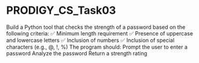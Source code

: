 # PRODIGY_CS_Task03
Build a Python tool that checks the strength of a password based on the following criteria:  ✅ Minimum length requirement  ✅ Presence of uppercase and lowercase letters  ✅ Inclusion of numbers  ✅ Inclusion of special characters (e.g., @, !, %)  The program should:  Prompt the user to enter a password  Analyze the password  Return a strength rating 

